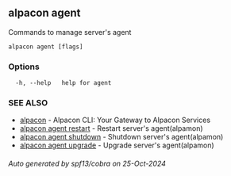 ## alpacon agent

Commands to manage server's agent

```
alpacon agent [flags]
```

### Options

```
  -h, --help   help for agent
```

### SEE ALSO

* [alpacon](alpacon.md)	 - Alpacon CLI: Your Gateway to Alpacon Services
* [alpacon agent restart](alpacon_agent_restart.md)	 - Restart server's agent(alpamon)
* [alpacon agent shutdown](alpacon_agent_shutdown.md)	 - Shutdown server's agent(alpamon)
* [alpacon agent upgrade](alpacon_agent_upgrade.md)	 - Upgrade server's agent(alpamon)

###### Auto generated by spf13/cobra on 25-Oct-2024
